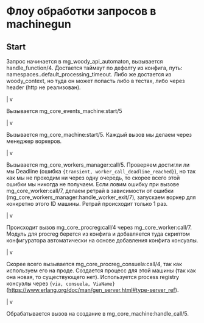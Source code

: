 # Флоу обработки запросов в machinegun

## Start

Запрос начинается в mg_woody_api_automaton, вызывается handle_function/4. Достается таймаут по дефолту из конфига, путь: namespaces.<namespace>.default_processing_timeout. Либо же достается из woody_context, но туда он может попасть либо в тестах, либо через header (http не реализован).

|
v

Вызывается mg_core_events_machine:start/5

|
v

Вызывается mg_core_machine:start/5. Каждый вызов мы делаем через менеджер воркеров.

|
v

Вызывается mg_core_workers_manager:call/5. Проверяем достигли ли мы Deadline (ошибка `{transient, worker_call_deadline_reached}`), но так как мы не проходим ни через одну очередь, то скорее всего этой ошибки мы никогда не получаем. Если ловим ошибку при вызове mg_core_worker:call/7, делаем ретрай в зависимости от ошибки (mg_core_workers_manager:handle_worker_exit/7), запускаем воркер для конкретно этого ID машины. Ретрай происходит только 1 раз.

|
v

Происходит вызов mg_core_procreg:call/4 через mg_core_worker:call/7. Модуль для procreg берется из конфига и добавляется туда скриптом конфигуратора автоматически на основе добавления конфига консуэлы.

|
v

Скорее всего вызывается mg_core_procreg_consuela:call/4, так как используем его на проде. Создается процесс для этой машины (так как она новая, то существующего нет). Используется process registry консуэлы через `{via, consuela, ViaName}`
(https://www.erlang.org/doc/man/gen_server.html#type-server_ref).

|
v

<!-- TODO расписать что происходит -->
Обрабатывается вызов на создание в mg_core_machine:handle_call/5.